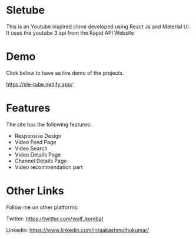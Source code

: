 # Sletube
This is an Youtube inspired clone developed using React Js and Material UI. It uses the youtube 3 api from the Rapid API Website


# Demo
Click below to have aa live demo of the projects.

https://sle-tube.netlify.app/

# Features

The site has the following features:
 - Responsive Design
 - Video Feed Page
 - Video Search
 - Video Details Page
 - Channel Details Page
 - Video recommendation part
 
 # Other Links
 
 Follow me on other platforms:
 
 Twitter: 
 https://twitter.com/wolf_kombat
 
 Linkedin:
 https://www.linkedin.com/in/aakashmuthukumar/

